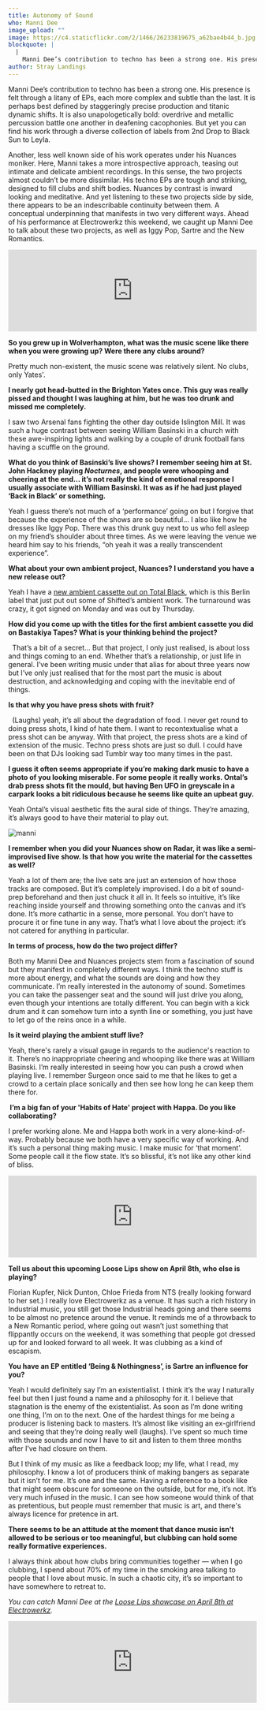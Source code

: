 ```yaml
---
title: Autonomy of Sound
who: Manni Dee
image_upload: ""
image: https://c4.staticflickr.com/2/1466/26233819675_a62bae4b44_b.jpg
blockquote: |
  |
    Manni Dee’s contribution to techno has been a strong one. His presence is felt through a litany of EPs, each more complex and subtle than the last. It is perhaps best defined by staggeringly precise production and titanic dynamic shifts. It is also unapologetically bold: overdrive and metallic percussion battle one another in deafening cacophonies. But yet you can find his work through a diverse collection of labels from 2nd Drop to Black Sun to Leyla.
author: Stray Landings
---
```

Manni Dee’s contribution to techno has been a strong one. His presence is felt through a litany of EPs, each more complex and subtle than the last. It is perhaps best defined by staggeringly precise production and titanic dynamic shifts. It is also unapologetically bold: overdrive and metallic percussion battle one another in deafening cacophonies. But yet you can find his work through a diverse collection of labels from 2nd Drop to Black Sun to Leyla. 

Another, less well known side of his work operates under his Nuances moniker. Here, Manni takes a more introspective approach, teasing out intimate and delicate ambient recordings. In this sense, the two projects almost couldn’t be more dissimilar. His techno EPs are tough and striking, designed to fill clubs and shift bodies. Nuances by contrast is inward looking and meditative. And yet listening to these two projects side by side, there appears to be an indescribable continuity between them. A conceptual underpinning that manifests in two very different ways. Ahead of his performance at Electrowerkz this weekend, we caught up Manni Dee to talk about these two projects, as well as Iggy Pop, Sartre and the New Romantics. 

<iframe width="100%" height="166" scrolling="no" frameborder="no" src="https://w.soundcloud.com/player/?url=https%3A//api.soundcloud.com/tracks/170918204&color=0b0b0b&auto_play=false&hide_related=false&show_comments=true&show_user=true&show_reposts=false"></iframe>

**So you grew up in Wolverhampton, what was the music scene like there when you were growing up? Were there any clubs around?  **

Pretty much non-existent, the music scene was relatively silent. No clubs, only Yates'.

**I nearly got head-butted in the Brighton Yates once. This guy was really pissed and thought I was laughing at him, but he was too drunk and missed me completely.**  

I saw two Arsenal fans fighting the other day outside Islington Mill. It was such a huge contrast between seeing William Basinski in a church with these awe-inspiring lights and walking by a couple of drunk football fans having a scuffle on the ground. 

**What do you think of Basinski’s live shows? I remember seeing him at St. John Hackney playing _Nocturnes_, and people were whooping and cheering at the end… it’s not really the kind of emotional response I usually associate with William Basinski. It was as if he had just played ‘Back in Black’ or something.** 

Yeah I guess there’s not much of a ‘performance’ going on but I forgive that because the experience of the shows are so beautiful… I also like how he dresses like Iggy Pop. There was this drunk guy next to us who fell asleep on my friend’s shoulder about three times. As we were leaving the venue we heard him say to his friends, “oh yeah it was a really transcendent experience”.   

**What about your own ambient project, Nuances? I understand you have a new release out?** 

Yeah I have a [new ambient cassette out on Total Black](http://totalblack.bandcamp.com/album/art-the-ego), which is this Berlin label that just put out some of Shifted’s ambient work. The turnaround was crazy, it got signed on Monday and was out by Thursday.

**How did you come up with the titles for the first ambient cassette you did on Bastakiya Tapes? What is your thinking behind the project?**

  That’s a bit of a secret… But that project, I only just realised, is about loss and things coming to an end. Whether that’s a relationship, or just life in general. I’ve been writing music under that alias for about three years now but I’ve only just realised that for the most part the music is about destruction, and acknowledging and coping with the inevitable end of things. 

**Is that why you have press shots with fruit?**

  (Laughs) yeah, it’s all about the degradation of food. I never get round to doing press shots, I kind of hate them. I want to recontextualise what a press shot can be anyway. With that project, the press shots are a kind of extension of the music. Techno press shots are just so dull. I could have been on that DJs looking sad Tumblr way too many times in the past.   

**I guess it often seems appropriate if you’re making dark music to have a photo of you looking miserable. For some people it really works. Ontal’s drab press shots fit the mould, but having Ben UFO in greyscale in a carpark looks a bit ridiculous because he seems like quite an upbeat guy.** 

Yeah Ontal’s visual aesthetic fits the aural side of things. They’re amazing, it’s always good to have their material to play out. 

![manni](https://c7.staticflickr.com/2/1470/25960453990_b1ca8d99e3_b.jpg)

**I remember when you did your Nuances show on Radar, it was like a semi-improvised live show. Is that how you write the material for the cassettes as well?** 

Yeah a lot of them are; the live sets are just an extension of how those tracks are composed. But it’s completely improvised. I do a bit of sound-prep beforehand and then just chuck it all in. It feels so intuitive, it’s like reaching inside yourself and throwing something onto the canvas and it’s done. It’s more cathartic in a sense, more personal. You don’t have to procure it or fine tune in any way. That’s what I love about the project: it’s not catered for anything in particular. 

**In terms of process, how do the two project differ?** 

Both my Manni Dee and Nuances projects stem from a fascination of sound but they manifest in completely different ways. I think the techno stuff is more about energy, and what the sounds are doing and how they communicate. I’m really interested in the autonomy of sound. Sometimes you can take the passenger seat and the sound will just drive you along, even though your intentions are totally different. You can begin with a kick drum and it can somehow turn into a synth line or something, you just have to let go of the reins once in a while. 

**Is it weird playing the ambient stuff live?   **

Yeah, there's rarely a visual gauge in regards to the audience's reaction to it. There’s no inappropriate cheering and whooping like there was at William Basinski. I’m really interested in seeing how you can push a crowd when playing live. I remember Surgeon once said to me that he likes to get a crowd to a certain place sonically and then see how long he can keep them there for. 

** I’m a big fan of your 'Habits of Hate' project with Happa. Do you like collaborating?** 

I prefer working alone. Me and Happa both work in a very alone-kind-of-way. Probably because we both have a very specific way of working. And it’s such a personal thing making music. I make music for ‘that moment’. Some people call it the flow state. It’s so blissful, it’s not like any other kind of bliss.  

<iframe width="100%" height="166" scrolling="no" frameborder="no" src="https://w.soundcloud.com/player/?url=https%3A//api.soundcloud.com/tracks/137788623&color=000000&auto_play=false&hide_related=false&show_comments=true&show_user=true&show_reposts=false"></iframe>

**Tell us about this upcoming Loose Lips show on April 8th, who else is playing?   **

Florian Kupfer, Nick Dunton, Chloe Frieda from NTS (really looking forward to her set.) I really love Electrowerkz as a venue. It has such a rich history in Industrial music, you still get those Industrial heads going and there seems to be almost no pretence around the venue. It reminds me of a throwback to a New Romantic period, where going out wasn’t just something that flippantly occurs on the weekend, it was something that people got dressed up for and looked forward to all week. It was clubbing as a kind of escapism.  

**You have an EP entitled ‘Being & Nothingness’, is Sartre an influence for you?  **

Yeah I would definitely say I’m an existentialist. I think it’s the way I naturally feel but then I just found a name and a philosophy for it. I believe that stagnation is the enemy of the existentialist. As soon as I’m done writing one thing, I’m on to the next. One of the hardest things for me being a producer is listening back to masters. It’s almost like visiting an ex-girlfriend and seeing that they’re doing really well (laughs). I’ve spent so much time with those sounds and now I have to sit and listen to them three months after I’ve had closure on them. 

But I think of my music as like a feedback loop; my life, what I read, my philosophy. I know a lot of producers think of making bangers as separate but it isn’t for me. It’s one and the same. Having a reference to a book like that might seem obscure for someone on the outside, but for me, it’s not. It’s very much infused in the music. I can see how someone would think of that as pretentious, but people must remember that music is art, and there's always licence for pretence in art.

**There seems to be an attitude at the moment that dance music isn’t allowed to be serious or too meaningful, but clubbing can hold some really formative experiences.** 

I always think about how clubs bring communities together — when I go clubbing, I spend about 70% of my time in the smoking area talking to people that I love about music. In such a chaotic city, it’s so important to have somewhere to retreat to. 

_You can catch Manni Dee at the [Loose Lips showcase on April 8th at Electrowerkz](https://www.facebook.com/events/805151109630839/)._ 

<iframe width="100%" height="166" scrolling="no" frameborder="no" src="https://w.soundcloud.com/player/?url=https%3A//api.soundcloud.com/tracks/245719327&color=040404&auto_play=false&hide_related=false&show_comments=true&show_user=true&show_reposts=false"></iframe>